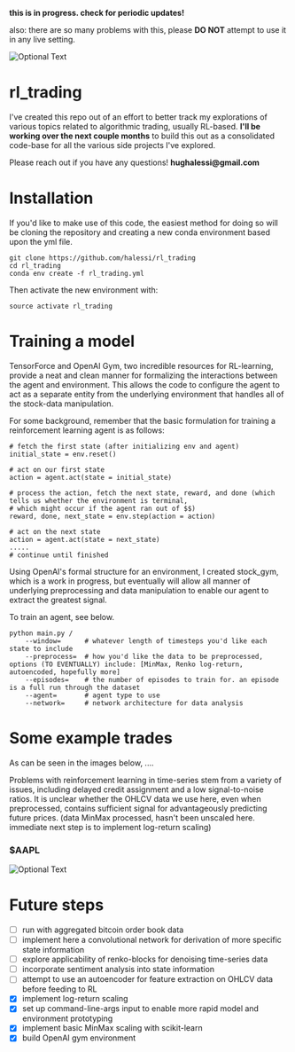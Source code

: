 **this is in progress. check for periodic updates!**

also: there are so many problems with this, please **DO NOT** attempt to use it in any live setting.

![Optional Text](../master/imgs/fomo.gif)

# rl_trading
I've created this repo out of an effort to better track my explorations of various topics related to algorithmic trading, usually RL-based. **I'll be working over the next couple months** to build this out as a consolidated code-base for all the various side projects I've explored. 

Please reach out if you have any questions!
__hughalessi@gmail.com__

# Installation
If you'd like to make use of this code, the easiest method for doing so will be cloning the repository and creating a new conda environment based upon the yml file. 

```
git clone https://github.com/halessi/rl_trading
cd rl_trading
conda env create -f rl_trading.yml
```

Then activate the new environment with:
```
source activate rl_trading
```

# Training a model
TensorForce and OpenAI Gym, two incredible resources for RL-learning, provide a neat and clean 
manner for formalizing the interactions between the agent and environment. This allows the code to configure the agent to act
as a separate entity from the underlying environment that handles all of the stock-data manipulation. 

For some background, remember that the basic formulation for training a reinforcement learning agent is as follows:
```
# fetch the first state (after initializing env and agent)
initial_state = env.reset()

# act on our first state
action = agent.act(state = initial_state)

# process the action, fetch the next state, reward, and done (which tells us whether the environment is terminal,
# which might occur if the agent ran out of $$)
reward, done, next_state = env.step(action = action)

# act on the next state
action = agent.act(state = next_state)
.....
# continue until finished
```

Using OpenAI's formal structure for an environment, I created stock_gym, which is a work in progress, but eventually will 
allow all manner of underlying preprocessing and data manipulation to enable our agent to extract the greatest signal.

To train an agent, see below. 

```
python main.py /
    --window=      # whatever length of timesteps you'd like each state to include
    --preprocess=  # how you'd like the data to be preprocessed, options (TO EVENTUALLY) include: [MinMax, Renko log-return, autoencoded, hopefully more]
    --episodes=    # the number of episodes to train for. an episode is a full run through the dataset
    --agent=       # agent type to use
    --network=     # network architecture for data analysis
```

# Some example trades
As can be seen in the images below, ....

Problems with reinforcement learning in time-series stem from a variety of issues, including delayed credit assignment and a low signal-to-noise ratios. It is unclear whether the OHLCV data we use here, even when preprocessed, contains sufficient signal for advantageously predicting future prices. (data MinMax processed, hasn't been unscaled here. immediate next step is to implement log-return scaling)

### $AAPL 
![Optional Text](../master/imgs/AAPL.png)

# Future steps
- [ ] run with aggregated bitcoin order book data
- [ ] implement here a convolutional network for derivation of more specific state information
- [ ] explore applicability of renko-blocks for denoising time-series data
- [ ] incorporate sentiment analysis into state information
- [ ] attempt to use an autoencoder for feature extraction on OHLCV data before feeding to RL
- [X] implement log-return scaling
- [X] set up command-line-args input to enable more rapid model and environment prototyping
- [X] implement basic MinMax scaling with scikit-learn
- [X] build OpenAI gym environment
